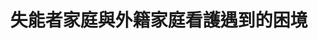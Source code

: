 ---
id: "109"
lang: zh-tw
description: 「嚴懲五萬名逃逸外勞，縮短逃逸造成的照護空窗期，將家庭看護納入衛福部，保障失能、失智者的受照護權及人權」連署案
propose_date: 2021-10-04
meeting_date: 2022-03-25、2022-06-08
publish: "TRUE"
selected: "TRUE"
blog_selected: "FALSE"
thumbnail: https://cm.pdis.nat.gov.tw/images/post/1usm1inInRU_Dgxeu35XEV4828uNQZ6ka.jpg
cover: https://youtu.be/TKUyvq98d4Y
title: 失能者家庭與外籍家庭看護遇到的困境
introduction:
  content: 本次協作會議，是由台灣失能者家庭暨看護雇主國際協會於2021年8月4日，在公共政策網路參與平台上發起的連署「嚴懲五萬名逃逸外勞，縮短逃逸造成的照護空窗期，將家庭看護納入衛福部，保障失能、失智者的受照護權及人權」，提案團體認為應保障「失能者家庭」的「失能」、「失智」病人，合法聘僱家庭看護工卻沒有獲得保障，看護工常因「怠工」、「轉換雇主」、「違背工作契約」、「逃逸」等現象，造成家有「身心障礙者」的家庭嚴重失能。此議題過去已有許多討論，亦涉及不同的利害關係人，本次協作會議，將依照開放政府精神，藉由讓討論脈絡更開放、參與者更多元、相互聆聽討論的方式，讓照護需求者和照護提供者的經驗及訴求能被理解，並進一步共思解法。
color: green
join:
  type: 提
  title: 嚴懲五萬名逃逸外勞，縮短逃逸造成的照護空窗期，將家庭看護納入衛福部，保障失能、失智者的受照護權及人權
  link: https://join.gov.tw/idea/detail/285f0a1c-eaf3-408c-8d29-7225573921d5
  image: https://cm.pdis.nat.gov.tw/images/post/1Ehc4raTiqVKoTYoVNs_X1zP_V72jZBwh.jpg
layout: post
departments:
  - 勞動部
  - 衛福部
  - 內政部
tags:
  - 社會福利
  - 勞工權益
embed:
  agenda_book:
    links:
      - https://issuu.com/pdis.tw/docs/_n109_
  mind_map:
    links:
      - https://miro.com/app/board/uXjVOST2L2c=/
  proposer_slide:
    links:
      - https://issuu.com/pdis.tw/docs/_26071d098a7ce1
      - https://issuu.com/pdis.tw/docs/_bde9918efd5ac4
  ministry_slide:
    links:
      - https://issuu.com/pdis.tw/docs/111.03.25_.pptx
      - https://issuu.com/pdis.tw/docs/1110325_v2.pptx
      - https://issuu.com/pdis.tw/docs/_0b669ff2074b45
      - https://issuu.com/pdis.tw/docs/111.06.08_
  host_slide:
    links:
      - https://issuu.com/pdis.tw/docs/_1_91c017b76ebd0b
      - https://issuu.com/pdis.tw/docs/_1_06505acfc78603
  live:
    links:
      - https://www.youtube.com/watch?v=2YS84tEQtow
      - https://youtu.be/v9MXiickdKg
  transcript:
    links:
      - https://sayit.pdis.nat.gov.tw/2022-03-25-%E9%96%8B%E6%94%BE%E6%94%BF%E5%BA%9C%E7%AC%AC-109-%E6%AC%A1%E5%8D%94%E4%BD%9C%E6%9C%83%E8%AD%B0
---